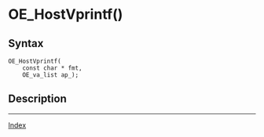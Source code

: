 # OE_HostVprintf()



## Syntax

    OE_HostVprintf(
        const char * fmt,
        OE_va_list ap_);
## Description 

---
[Index](index.md)

